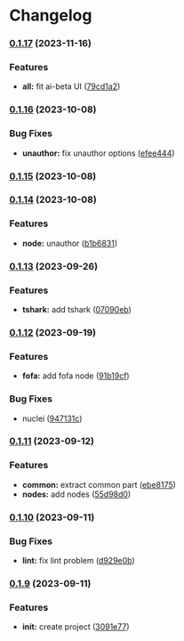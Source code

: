# Changelog


### [0.1.17](https://github.com/yoshino-s/n8n-nodes-soar/compare/v0.1.16...v0.1.17) (2023-11-16)


### Features

* **all:** fit ai-beta UI ([79cd1a2](https://github.com/yoshino-s/n8n-nodes-soar/commit/79cd1a2215632f879ce43d2563b809668ef2388a))

### [0.1.16](https://github.com/yoshino-s/n8n-nodes-soar/compare/v0.1.15...v0.1.16) (2023-10-08)


### Bug Fixes

* **unauthor:** fix unauthor options ([efee444](https://github.com/yoshino-s/n8n-nodes-soar/commit/efee444d11c51bd4220b65e6b398c3e973d7d218))

### [0.1.15](https://github.com/yoshino-s/n8n-nodes-soar/compare/v0.1.14...v0.1.15) (2023-10-08)

### [0.1.14](https://github.com/yoshino-s/n8n-nodes-soar/compare/v0.1.13...v0.1.14) (2023-10-08)


### Features

* **node:** unauthor ([b1b6831](https://github.com/yoshino-s/n8n-nodes-soar/commit/b1b6831232751147d06ebb78179b1db297b7084e))

### [0.1.13](https://github.com/yoshino-s/n8n-nodes-soar/compare/v0.1.12...v0.1.13) (2023-09-26)


### Features

* **tshark:** add tshark ([07090eb](https://github.com/yoshino-s/n8n-nodes-soar/commit/07090eb6a47662cfeaf639d87ca70f76e76e1e4f))

### [0.1.12](https://github.com/yoshino-s/n8n-nodes-soar/compare/v0.1.11...v0.1.12) (2023-09-19)


### Features

* **fofa:** add fofa node ([91b19cf](https://github.com/yoshino-s/n8n-nodes-soar/commit/91b19cf300e1f9fd2c5eb21838ebb70bec0f31ce))


### Bug Fixes

* nuclei ([947131c](https://github.com/yoshino-s/n8n-nodes-soar/commit/947131c790d50ba38cdedabaa4966d55b1a53d8a))

### [0.1.11](https://github.com/yoshino-s/n8n-nodes-soar/compare/v0.1.10...v0.1.11) (2023-09-12)


### Features

* **common:** extract common part ([ebe8175](https://github.com/yoshino-s/n8n-nodes-soar/commit/ebe8175e72c9fc69919e910af50cbf6a98d3f10e))
* **nodes:** add nodes ([55d98d0](https://github.com/yoshino-s/n8n-nodes-soar/commit/55d98d039113bebd29cc23828ea0abc421998aaa))

### [0.1.10](https://github.com/yoshino-s/n8n-nodes-soar/compare/v0.1.9...v0.1.10) (2023-09-11)


### Bug Fixes

* **lint:** fix lint problem ([d929e0b](https://github.com/yoshino-s/n8n-nodes-soar/commit/d929e0b66dd111a7862836ddd68782449b43465b))

### [0.1.9](https://github.com/yoshino-s/n8n-nodes-soar/compare/v0.1.8...v0.1.9) (2023-09-11)


### Features

* **init:** create project ([3091e77](https://github.com/yoshino-s/n8n-nodes-soar/commit/3091e777ab0fc3207c74e7273141f2b588e98909))
